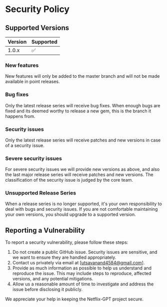 # Security Policy

## Supported Versions

| Version | Supported          |
| ------- | ------------------ |
| 1.0.x   | :white_check_mark: |


### New features

New features will only be added to the master branch and will not be made available in point releases.

### Bug fixes

Only the latest release series will receive bug fixes. When enough bugs are fixed and its deemed worthy to release a new gem, this is the branch it happens from.

### Security issues

Only the latest release series will receive patches and new versions in case of a security issue.

### Severe security issues

For severe security issues we will provide new versions as above, and also the last major release series will receive patches and new versions. The classification of the security issue is judged by the core team.

### Unsupported Release Series

When a release series is no longer supported, it's your own responsibility to deal with bugs and security issues. If you are not comfortable maintaining your own versions, you should upgrade to a supported version.

## Reporting a Vulnerability

To report a security vulnerability, please follow these steps:

1. Do not create a public GitHub issue. Security issues are sensitive, and we want to ensure they are handled appropriately.
2. Contact us privately via email at [utsavanand4584@gmail.com].
3. Provide as much information as possible to help us understand and reproduce the issue. This may include steps to reproduce, affected versions, and any potential mitigations.
4. Allow us a reasonable amount of time to investigate and address the issue before disclosing it publicly.

We appreciate your help in keeping the Netflix-GPT project secure.
